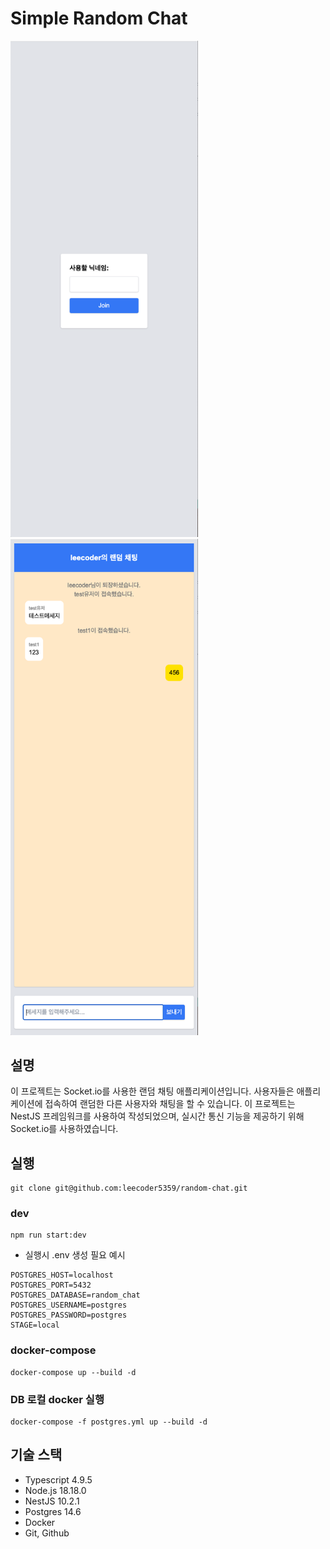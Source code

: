 # Simple Random Chat

<img src="./public/docs/입장.png" width="300">
<img src="./public/docs/대화.png" width="300">

## 설명

이 프로젝트는 Socket.io를 사용한 랜덤 채팅 애플리케이션입니다. 사용자들은 애플리케이션에 접속하여 랜덤한 다른 사용자와 채팅을 할 수 있습니다. 이 프로젝트는 NestJS 프레임워크를 사용하여 작성되었으며, 실시간 통신 기능을 제공하기 위해 Socket.io를 사용하였습니다.

## 실행
``` shell
git clone git@github.com:leecoder5359/random-chat.git 
```
### dev
``` shell
npm run start:dev
```
- 실행시 .env 생성 필요 예시
```
POSTGRES_HOST=localhost
POSTGRES_PORT=5432
POSTGRES_DATABASE=random_chat
POSTGRES_USERNAME=postgres
POSTGRES_PASSWORD=postgres
STAGE=local
```

### docker-compose
``` shell
docker-compose up --build -d
```

### DB 로컬 docker 실행
```
docker-compose -f postgres.yml up --build -d
```


## 기술 스택
- Typescript 4.9.5
- Node.js 18.18.0
- NestJS 10.2.1
- Postgres 14.6
- Docker
- Git, Github